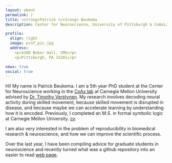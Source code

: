 ```yaml
---
layout: about
permalink: /
title: <strong>Patrick </strong> Beukema
description: Center for Neuroscience, University of Pittsburgh & CoAxLab, Carnegie Mellon University

profile:
  align: right
  image: prof_pic.jpg
  address: 
    <p>436D Baker Hall, CMU</p>
    <p>Pittsburgh, PA 15201</p>

news: true
social: true
---
```


Hi! My name is Patrick Beukema. I am a 5th year PhD student at the Center for Neuroscience working in the [CoAx lab](http://www.psy.cmu.edu/~coaxlab/) at Carnegie Mellon University advised by [Dr. Timothy Verstynen](https://www.cmu.edu/dietrich/psychology/people/core-training-faculty/verstynen-timothy.html). My research involves decoding neural activity during skilled movement, because skilled movement is disrupted in disease, and because maybe we can accelerate learning by understanding how it is encoded. Previously, I completed an M.S. in formal symbolic logic at Carnegie Mellon University. [cv](http://www.psy.cmu.edu/~coaxlab/resumes/beukema.pdf). 

I am also very interested in the problem of reproducibility in biomedical research & neuroscience, and how we can improve the scientific process. 

Over the last year, I have been compiling advice for graduate students in neuroscience and recently turned what was a github repository into an easier to read [web page](https://pbeukema.github.io/LabHacks/). 
